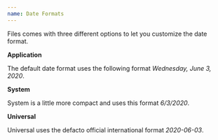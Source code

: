 ```yaml
---
name: Date Formats
---
```


Files comes with three different options to let you customize the date format.

**Application**

The default date format uses the following format _Wednesday, June 3, 2020_.

**System**

System is a little more compact and uses this format _6/3/2020_.

**Universal**

Universal uses the defacto official international format _2020-06-03_.
